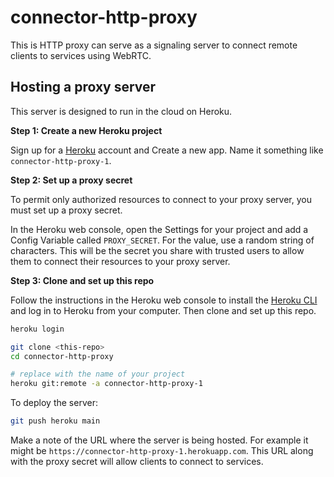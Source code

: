 # connector-http-proxy

This is HTTP proxy can serve as a signaling server to connect remote clients to services using WebRTC.

## Hosting a proxy server

This server is designed to run in the cloud on Heroku.

**Step 1: Create a new Heroku project**

Sign up for a [Heroku](https://heroku.com) account and Create a new app. Name it something like `connector-http-proxy-1`.

**Step 2: Set up a proxy secret**

To permit only authorized resources to connect to your proxy server, you must set up a proxy secret.

In the Heroku web console, open the Settings for your project and add a Config Variable called `PROXY_SECRET`. For the value, use a random string of characters. This will be the secret you share with trusted users to allow them to connect their resources to your proxy server.

**Step 3: Clone and set up this repo**

Follow the instructions in the Heroku web console to install the [Heroku CLI](https://devcenter.heroku.com/articles/heroku-cli) and log in to Heroku from your computer. Then clone and set up this repo.

```bash
heroku login

git clone <this-repo>
cd connector-http-proxy

# replace with the name of your project
heroku git:remote -a connector-http-proxy-1
```

To deploy the server:

```bash
git push heroku main
```

Make a note of the URL where the server is being hosted. For example it might be `https://connector-http-proxy-1.herokuapp.com`. This URL along with the proxy secret will allow clients to connect to services.
